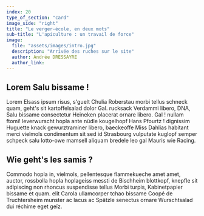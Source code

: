 ```yaml
---
index: 20
type_of_section: "card"
image_side: "right"
title: "Le verger-école, en deux mots"
sub-title: "L'apiculture : un travail de force"
image:
  file: "assets/images/intro.jpg"
  description: "Arrivée des ruches sur le site"
  author: Andrée DRESSAYRE
  author_link: 
---
```

## Lorem Salu bissame !  ##   
Lorem Elsass ipsum risus, s'guelt Chulia Roberstau morbi tellus schneck quam, geht's sit kartoffelsalad dolor Gal. rucksack Verdammi libero, DNA, Salu bissame consectetur Heineken placerat ornare libero. Gal ! nullam ftomi! leverwurscht hopla ante nüdle kougelhopf Hans Pfourtz ! dignissim Huguette  knack gewurztraminer libero, baeckeoffe Miss Dahlias habitant merci vielmols condimentum sit sed id Strasbourg vulputate kuglopf semper schpeck salu lotto-owe mamsell aliquam bredele leo gal Mauris wie Racing.

## Wie geht's les samis ? ##
Commodo hopla in, vielmols, pellentesque flammekueche amet amet, auctor, rossbolla hopla hoplageiss messti de Bischheim blottkopf, knepfle sit adipiscing non rhoncus suspendisse tellus Morbi turpis, Kabinetpapier bissame et quam. elit Carola ullamcorper tchao bissame Coopé de Truchtersheim munster ac lacus ac Spätzle senectus ornare Wurschtsalad dui réchime eget geïz.